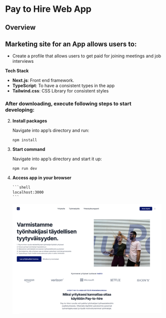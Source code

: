 # Pay to Hire Web App

## Overview

## Marketing site for an App allows users to:

-   Create a profile that allows users to get paid for joining meetings and job interviews

**Tech Stack**

-   **Next.js**: Front end framework.
-   **TypeScript**: To have a consistent types in the app
-   **Tailwind.css**: CSS Library for consistent styles

### After downloading, execute following steps to start developing:

2.  **Install packages**

    Navigate into app’s directory and run:

    ```shell
    npm install
    ```

3.  **Start command**

    Navigate into app’s directory and start it up:

    ```shell
    npm run dev
    ```

4.  **Access app in your browser**

        ```shell
        localhost:3000
        ```

    ![App Screenshot](https://raw.githubusercontent.com/alluster/pay-to-hire/master/public/img/screenshot.png)
